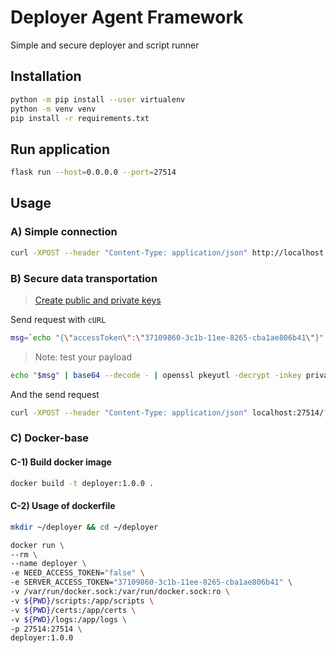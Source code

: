 # Deployer Agent Framework

Simple and secure deployer and script runner

## Installation

```bash
python -m pip install --user virtualenv
python -m venv venv
pip install -r requirements.txt
```
## Run application

```bash
flask run --host=0.0.0.0 --port=27514
```

## Usage

### A) Simple connection

```bash
curl -XPOST --header "Content-Type: application/json" http://localhost:27514/?cmd=test  --data '{"accessToken":"37109860-3c1b-11ee-8265-cba1ae806b41"}'
```

### B) Secure data transportation

> [Create public and private keys](./docs/rsa-encryption.md)

Send request with `cURL`

```bash
msg=`echo "{\"accessToken\":\"37109860-3c1b-11ee-8265-cba1ae806b41\"}" | openssl pkeyutl -encrypt -inkey public.pem -pubin -in - | base64`
```

> Note: test your payload

```bash
echo "$msg" | base64 --decode - | openssl pkeyutl -decrypt -inkey private.pem -in -
```

And the send request
```bash
curl -XPOST --header "Content-Type: application/json" localhost:27514/?cmd=test --data "$msg"

```
### C) Docker-base

#### C-1) Build docker image

```bash
docker build -t deployer:1.0.0 .
```

#### C-2) Usage of dockerfile

```bash
mkdir ~/deployer && cd ~/deployer

docker run \
--rm \
--name deployer \
-e NEED_ACCESS_TOKEN="false" \
-e SERVER_ACCESS_TOKEN="37109860-3c1b-11ee-8265-cba1ae806b41" \
-v /var/run/docker.sock:/var/run/docker.sock:ro \
-v ${PWD}/scripts:/app/scripts \
-v ${PWD}/certs:/app/certs \
-v ${PWD}/logs:/app/logs \
-p 27514:27514 \
deployer:1.0.0
```
